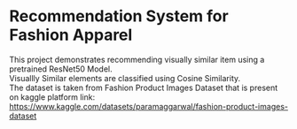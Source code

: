 # Recommendation System for Fashion Apparel
 This project demonstrates recommending visually similar item using a pretrained ResNet50 Model.<br> 
 Visuallly Similar elements are classified using Cosine Similarity. <br>
 The dataset is taken from Fashion Product Images Dataset that is present on kaggle platform link: https://www.kaggle.com/datasets/paramaggarwal/fashion-product-images-dataset
